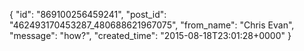  {
   "id": "869100256459241",
   "post_id": "462493170453287_480688621967075",
   "from_name": "Chris Evan",
   "message": "how?",
   "created_time": "2015-08-18T23:01:28+0000"
 }

